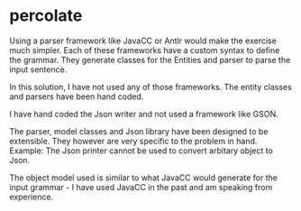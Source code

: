 # percolate

Using a parser framework like JavaCC or Antlr would make the exercise much simpler.
Each of these frameworks have a custom syntax to define the grammar.
They generate classes for the Entities and parser to parse the input sentence.

In this solution, I have not used any of those frameworks.
The entity classes and parsers have been hand coded.

I have hand coded the Json writer and not used a framework like GSON.

The parser, model classes and Json library have been designed to be extensible.
They however are very specific to the problem in hand.
Example: The Json printer cannot be used to convert arbitary object to Json.

The object model used is similar to what JavaCC would generate for the input grammar -
I have used JavaCC in the past and am speaking from experience.


